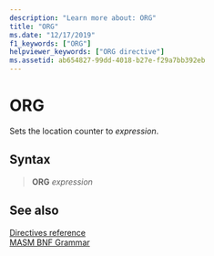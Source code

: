 ```yaml
---
description: "Learn more about: ORG"
title: "ORG"
ms.date: "12/17/2019"
f1_keywords: ["ORG"]
helpviewer_keywords: ["ORG directive"]
ms.assetid: ab654827-99dd-4018-b27e-f29a7bb392eb
---
```

# ORG

Sets the location counter to *expression*.

## Syntax

> **ORG** *expression*

## See also

[Directives reference](directives-reference.md)\
[MASM BNF Grammar](masm-bnf-grammar.md)
